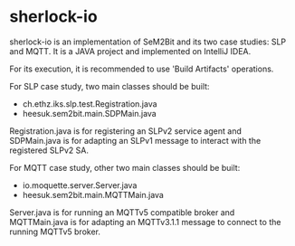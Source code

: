 # sherlock-io

sherlock-io is an implementation of SeM2Bit and its two case studies: SLP and MQTT. It is a JAVA project and implemented on IntelliJ IDEA. 

For its execution, it is recommended to use 'Build Artifacts' operations. 

For SLP case study, two main classes should be built:
* ch.ethz.iks.slp.test.Registration.java
* heesuk.sem2bit.main.SDPMain.java

Registration.java is for registering an SLPv2 service agent and SDPMain.java is for adapting an SLPv1 message to interact with the registered SLPv2 SA. 

For MQTT case study, other two main classes should be built:
* io.moquette.server.Server.java
* heesuk.sem2bit.main.MQTTMain.java

Server.java is for running an MQTTv5 compatible broker and MQTTMain.java is for adapting an MQTTv3.1.1 message to connect to the running MQTTv5 broker.

